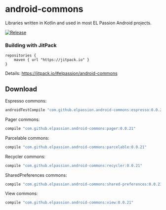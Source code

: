 # android-commons

Libraries written in Kotlin and used in most EL Passion Android projects.

[![Release](https://jitpack.io/v/elpassion/android-commons.svg)](https://jitpack.io/#elpassion/android-commons)

### Building with JitPack

```
repositories {
    maven { url "https://jitpack.io" }
}
```
Details: https://jitpack.io/#elpassion/android-commons

Download
--------

Espresso commons:

```groovy
androidTestCompile "com.github.elpassion.android-commons:espresso:0.0.21"
```

Pager commons:

```groovy
compile "com.github.elpassion.android-commons:pager:0.0.21"
```

Parcelable commons:

```groovy
compile "com.github.elpassion.android-commons:parcelable:0.0.21"
```

Recycler commons:

```groovy
compile "com.github.elpassion.android-commons:recycler:0.0.21"
```

SharedPreferences commons:

```groovy
compile "com.github.elpassion.android-commons:shared-preferences:0.0.21"
```

View commons:

```groovy
compile "com.github.elpassion.android-commons:view:0.0.21"
```
